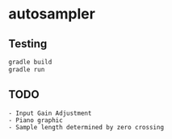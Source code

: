 # autosampler


## Testing
```bash
gradle build
gradle run
```

## TODO
```
- Input Gain Adjustment
- Piano graphic
- Sample length determined by zero crossing
```